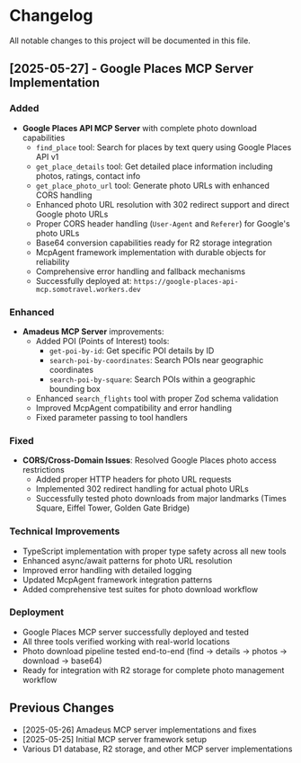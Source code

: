 # Changelog

All notable changes to this project will be documented in this file.

## [2025-05-27] - Google Places MCP Server Implementation

### Added
- **Google Places API MCP Server** with complete photo download capabilities
  - `find_place` tool: Search for places by text query using Google Places API v1
  - `get_place_details` tool: Get detailed place information including photos, ratings, contact info
  - `get_place_photo_url` tool: Generate photo URLs with enhanced CORS handling
  - Enhanced photo URL resolution with 302 redirect support and direct Google photo URLs
  - Proper CORS header handling (`User-Agent` and `Referer`) for Google's photo URLs
  - Base64 conversion capabilities ready for R2 storage integration
  - McpAgent framework implementation with durable objects for reliability
  - Comprehensive error handling and fallback mechanisms
  - Successfully deployed at: `https://google-places-api-mcp.somotravel.workers.dev`

### Enhanced
- **Amadeus MCP Server** improvements:
  - Added POI (Points of Interest) tools:
    - `get-poi-by-id`: Get specific POI details by ID
    - `search-poi-by-coordinates`: Search POIs near geographic coordinates  
    - `search-poi-by-square`: Search POIs within a geographic bounding box
  - Enhanced `search_flights` tool with proper Zod schema validation
  - Improved McpAgent compatibility and error handling
  - Fixed parameter passing to tool handlers

### Fixed
- **CORS/Cross-Domain Issues**: Resolved Google Places photo access restrictions
  - Added proper HTTP headers for photo URL requests
  - Implemented 302 redirect handling for actual photo URLs
  - Successfully tested photo downloads from major landmarks (Times Square, Eiffel Tower, Golden Gate Bridge)

### Technical Improvements
- TypeScript implementation with proper type safety across all new tools
- Enhanced async/await patterns for photo URL resolution
- Improved error handling with detailed logging
- Updated McpAgent framework integration patterns
- Added comprehensive test suites for photo download workflow

### Deployment
- Google Places MCP server successfully deployed and tested
- All three tools verified working with real-world locations
- Photo download pipeline tested end-to-end (find → details → photos → download → base64)
- Ready for integration with R2 storage for complete photo management workflow

## Previous Changes
- [2025-05-26] Amadeus MCP server implementations and fixes
- [2025-05-25] Initial MCP server framework setup
- Various D1 database, R2 storage, and other MCP server implementations